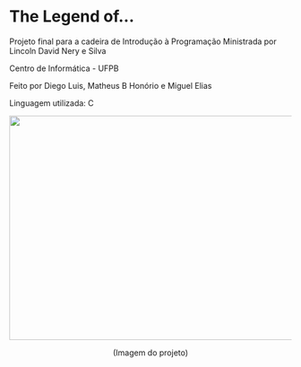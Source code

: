 # The Legend of...
Projeto final para a cadeira de Introdução à Programação
Ministrada por Lincoln David Nery e Silva

Centro de Informática - UFPB


Feito por Diego Luis, Matheus B Honório e Miguel Elias

Linguagem utilizada:  C

<p align="center">
  <img width="750" height="400" src="https://github.com/dlrds/projetoIP/blob/master/imagens/prompt.PNG">
</p>


<p align="center"> (Imagem do projeto) </p>
